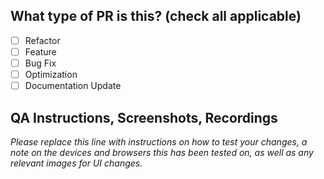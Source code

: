 ## What type of PR is this? (check all applicable)

- [ ] Refactor
- [ ] Feature
- [ ] Bug Fix
- [ ] Optimization
- [ ] Documentation Update
      
## QA Instructions, Screenshots, Recordings

_Please replace this line with instructions on how to test your changes, a note
on the devices and browsers this has been tested on, as well as any relevant
images for UI changes._
